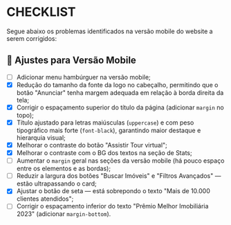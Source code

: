 # CHECKLIST

Segue abaixo os problemas identificados na versão mobile do website a serem corrigidos:

## 📱 Ajustes para Versão Mobile

- [ ] Adicionar menu hambúrguer na versão mobile;
- [x] Redução do tamanho da fonte da logo no cabeçalho, permitindo que o botão "Anunciar" tenha margem adequada em relação à borda direita da tela;
- [x] Corrigir o espaçamento superior do título da página (adicionar `margin` no topo);
- [x] Título ajustado para letras maiúsculas (`uppercase`) e com peso tipográfico mais forte (`font-black`), garantindo maior destaque e hierarquia visual;
- [x] Melhorar o contraste do botão "Assistir Tour virtual";
- [x] Melhorar o contraste com o BG dos textos na seção de Stats;
- [ ] Aumentar o `margin` geral nas seções da versão mobile (há pouco espaço entre os elementos e as bordas);
- [ ] Reduzir a largura dos botões "Buscar Imóveis" e "Filtros Avançados" — estão ultrapassando o card;
- [x] Ajustar o botão de seta — está sobrepondo o texto "Mais de 10.000 clientes atendidos";
- [ ] Corrigir o espaçamento inferior do texto "Prêmio Melhor Imobiliária 2023" (adicionar `margin-bottom`).
